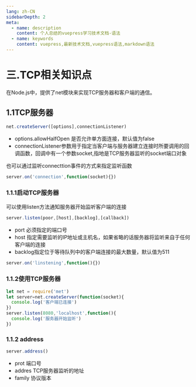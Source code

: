 ```yaml
---
lang: zh-CN
sidebarDepth: 2
meta:
  - name: description
    content: 个人总结的vuepress学习技术文档-语法
  - name: keywords
    content: vuepress,最新技术文档,vuepress语法,markdown语法
---
```


# 三.TCP相关知识点
在Node.js中，提供了net模块来实现TCP服务器和客户端的通信。
## 1.1TCP服务器
```js
net.createServer([options],connectionListener)
```
- options.allowHalfOpen 是否允许单方面连接，默认值为false
- connectionListener参数用于指定当客户端与服务器建立连接时所要调用的回调函数，回调中有一个参数socket,指地是TCP服务器监听的socket端口对象

也可以通过监听connecttion事件的方式来指定监听函数
```js
server.on('connection',function(socket){})
```
### 1.1.1启动TCP服务器
可以使用listen方法通知服务器开始监听客户端的连接
```js
server.listen(poor,[host],[backlog],[callback])
```
- port 必须指定的端口号
- host 指定需要监听的IP地址或主机名，如果省略的话服务器将监听来自于任何客户端的连接
- backlog指定位于等待队列中的客户端连接的最大数量，默认值为511
```js
server.on('linstening',function(){})
```
### 1.1.2使用TCP服务器
```js
let net = require('met') 
let server=net.createServer(function(socket){
  console.log('客户端已连接')
})
server.listen(8080,'localhost',function(){
  console.log('服务器开始监听')
})
```
### 1.1.2 address
```js
server.address()
```
- prot 端口号
- addres TCP服务器监听的地址
- family 协议版本
